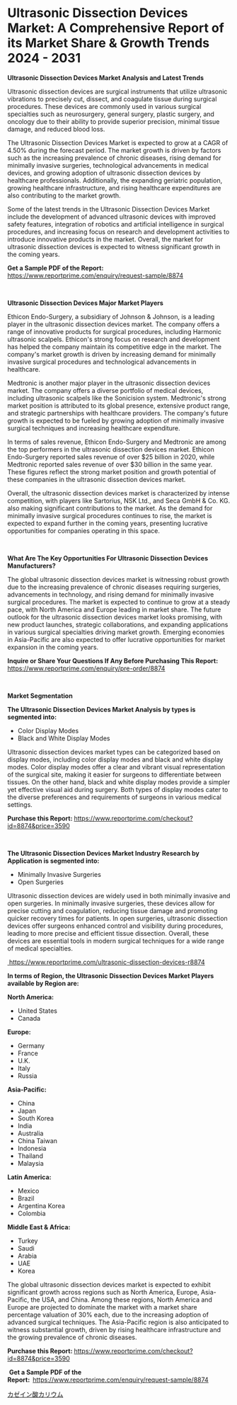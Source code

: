 <p><h1>Ultrasonic Dissection Devices Market: A Comprehensive Report of its Market Share & Growth Trends 2024 - 2031</h1></p><p><strong>Ultrasonic Dissection Devices Market Analysis and Latest Trends</strong></p>
<p><p>Ultrasonic dissection devices are surgical instruments that utilize ultrasonic vibrations to precisely cut, dissect, and coagulate tissue during surgical procedures. These devices are commonly used in various surgical specialties such as neurosurgery, general surgery, plastic surgery, and oncology due to their ability to provide superior precision, minimal tissue damage, and reduced blood loss.</p><p>The Ultrasonic Dissection Devices Market is expected to grow at a CAGR of 4.50% during the forecast period. The market growth is driven by factors such as the increasing prevalence of chronic diseases, rising demand for minimally invasive surgeries, technological advancements in medical devices, and growing adoption of ultrasonic dissection devices by healthcare professionals. Additionally, the expanding geriatric population, growing healthcare infrastructure, and rising healthcare expenditures are also contributing to the market growth.</p><p>Some of the latest trends in the Ultrasonic Dissection Devices Market include the development of advanced ultrasonic devices with improved safety features, integration of robotics and artificial intelligence in surgical procedures, and increasing focus on research and development activities to introduce innovative products in the market. Overall, the market for ultrasonic dissection devices is expected to witness significant growth in the coming years.</p></p>
<p><strong>Get a Sample PDF of the Report:&nbsp;</strong> <a href="https://www.reportprime.com/enquiry/request-sample/8874">https://www.reportprime.com/enquiry/request-sample/8874</a></p>
<p>&nbsp;</p>
<p><strong>Ultrasonic Dissection Devices Major Market Players</strong></p>
<p><p>Ethicon Endo-Surgery, a subsidiary of Johnson & Johnson, is a leading player in the ultrasonic dissection devices market. The company offers a range of innovative products for surgical procedures, including Harmonic ultrasonic scalpels. Ethicon's strong focus on research and development has helped the company maintain its competitive edge in the market. The company's market growth is driven by increasing demand for minimally invasive surgical procedures and technological advancements in healthcare.</p><p>Medtronic is another major player in the ultrasonic dissection devices market. The company offers a diverse portfolio of medical devices, including ultrasonic scalpels like the Sonicision system. Medtronic's strong market position is attributed to its global presence, extensive product range, and strategic partnerships with healthcare providers. The company's future growth is expected to be fueled by growing adoption of minimally invasive surgical techniques and increasing healthcare expenditure.</p><p>In terms of sales revenue, Ethicon Endo-Surgery and Medtronic are among the top performers in the ultrasonic dissection devices market. Ethicon Endo-Surgery reported sales revenue of over $25 billion in 2020, while Medtronic reported sales revenue of over $30 billion in the same year. These figures reflect the strong market position and growth potential of these companies in the ultrasonic dissection devices market.</p><p>Overall, the ultrasonic dissection devices market is characterized by intense competition, with players like Sartorius, NSK Ltd., and Seca GmbH & Co. KG. also making significant contributions to the market. As the demand for minimally invasive surgical procedures continues to rise, the market is expected to expand further in the coming years, presenting lucrative opportunities for companies operating in this space.</p></p>
<p>&nbsp;</p>
<p><strong>What Are The Key Opportunities For Ultrasonic Dissection Devices Manufacturers?</strong></p>
<p><p>The global ultrasonic dissection devices market is witnessing robust growth due to the increasing prevalence of chronic diseases requiring surgeries, advancements in technology, and rising demand for minimally invasive surgical procedures. The market is expected to continue to grow at a steady pace, with North America and Europe leading in market share. The future outlook for the ultrasonic dissection devices market looks promising, with new product launches, strategic collaborations, and expanding applications in various surgical specialties driving market growth. Emerging economies in Asia-Pacific are also expected to offer lucrative opportunities for market expansion in the coming years.</p></p>
<p><strong>Inquire or Share Your Questions If Any Before Purchasing This Report:</strong> <a href="https://www.reportprime.com/enquiry/pre-order/8874">https://www.reportprime.com/enquiry/pre-order/8874</a></p>
<p>&nbsp;</p>
<p><strong>Market Segmentation</strong></p>
<p><strong>The Ultrasonic Dissection Devices Market Analysis by types is segmented into:</strong></p>
<p><ul><li>Color Display Modes</li><li>Black and White Display Modes</li></ul></p>
<p><p>Ultrasonic dissection devices market types can be categorized based on display modes, including color display modes and black and white display modes. Color display modes offer a clear and vibrant visual representation of the surgical site, making it easier for surgeons to differentiate between tissues. On the other hand, black and white display modes provide a simpler yet effective visual aid during surgery. Both types of display modes cater to the diverse preferences and requirements of surgeons in various medical settings.</p></p>
<p><strong>Purchase this Report:&nbsp;</strong><a href="https://www.reportprime.com/checkout?id=8874&price=3590">https://www.reportprime.com/checkout?id=8874&price=3590</a></p>
<p>&nbsp;</p>
<p><strong>The Ultrasonic Dissection Devices Market Industry Research by Application is segmented into:</strong></p>
<p><ul><li>Minimally Invasive Surgeries</li><li>Open Surgeries</li></ul></p>
<p><p>Ultrasonic dissection devices are widely used in both minimally invasive and open surgeries. In minimally invasive surgeries, these devices allow for precise cutting and coagulation, reducing tissue damage and promoting quicker recovery times for patients. In open surgeries, ultrasonic dissection devices offer surgeons enhanced control and visibility during procedures, leading to more precise and efficient tissue dissection. Overall, these devices are essential tools in modern surgical techniques for a wide range of medical specialties.</p></p>
<p><a href="https://www.reportprime.com/ultrasonic-dissection-devices-r8874">&nbsp;https://www.reportprime.com/ultrasonic-dissection-devices-r8874</a></p>
<p><strong>In terms of Region, the Ultrasonic Dissection Devices Market Players available by Region are:</strong></p>
<p>
    <p> <strong> North America: </strong>
        <ul>
            <li>United States</li>
            <li>Canada</li>
        </ul>
        </p> 
    <p> <strong> Europe: </strong>
        <ul>
            <li>Germany</li>
            <li>France</li>
            <li>U.K.</li>
            <li>Italy</li>
            <li>Russia</li>
        </ul>
        </p> 
    <p> <strong> Asia-Pacific: </strong>
        <ul>
            <li>China</li>
            <li>Japan</li>
            <li>South Korea</li>
            <li>India</li>
            <li>Australia</li>
            <li>China Taiwan</li>
            <li>Indonesia</li>
            <li>Thailand</li>
            <li>Malaysia</li>
        </ul>
        </p> 
    <p> <strong> Latin America: </strong>
        <ul>
            <li>Mexico</li>
            <li>Brazil</li>
            <li>Argentina Korea</li>
            <li>Colombia</li>
        </ul>
        </p> 
    <p> <strong> Middle East & Africa: </strong>
        <ul>
            <li>Turkey</li>
            <li>Saudi</li>
            <li>Arabia</li>
            <li>UAE</li>
            <li>Korea</li>
        </ul>
    </p>
    </p>
<p><p>The global ultrasonic dissection devices market is expected to exhibit significant growth across regions such as North America, Europe, Asia-Pacific, the USA, and China. Among these regions, North America and Europe are projected to dominate the market with a market share percentage valuation of 30% each, due to the increasing adoption of advanced surgical techniques. The Asia-Pacific region is also anticipated to witness substantial growth, driven by rising healthcare infrastructure and the growing prevalence of chronic diseases.</p></p>
<p><strong>Purchase this Report: </strong><a href="https://www.reportprime.com/checkout?id=8874&price=3590">https://www.reportprime.com/checkout?id=8874&price=3590</a></p>
<p>&nbsp;<strong>Get a Sample PDF of the Report:&nbsp;&nbsp;</strong><a href="https://www.reportprime.com/enquiry/request-sample/8874">https://www.reportprime.com/enquiry/request-sample/8874</a></p>
<p><strong></strong></p>
<p><p><a href="https://github.com/SarahFahey88/Market-Research-Report-List-1/blob/main/347689523209.md">カゼイン酸カリウム</a></p></p>